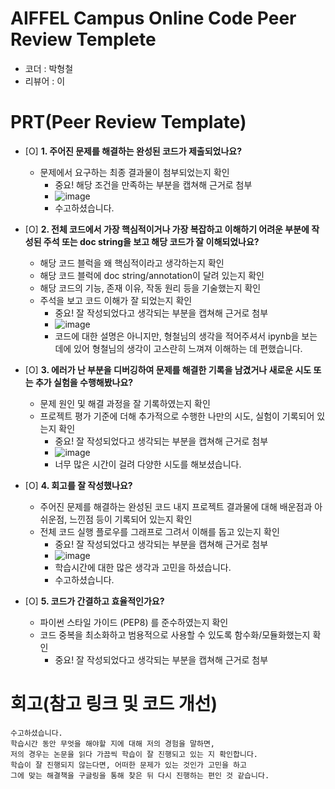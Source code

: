 # AIFFEL Campus Online Code Peer Review Templete
- 코더 : 박형철
- 리뷰어 : 이


# PRT(Peer Review Template)
- [O]  **1. 주어진 문제를 해결하는 완성된 코드가 제출되었나요?**
    - 문제에서 요구하는 최종 결과물이 첨부되었는지 확인
        - 중요! 해당 조건을 만족하는 부분을 캡쳐해 근거로 첨부
        - ![image](https://github.com/user-attachments/assets/934bbf6c-a8a1-4747-9437-7d093645c1d2)
        - 수고하셨습니다. 

    
- [O]  **2. 전체 코드에서 가장 핵심적이거나 가장 복잡하고 이해하기 어려운 부분에 작성된 
주석 또는 doc string을 보고 해당 코드가 잘 이해되었나요?**
    - 해당 코드 블럭을 왜 핵심적이라고 생각하는지 확인
    - 해당 코드 블럭에 doc string/annotation이 달려 있는지 확인
    - 해당 코드의 기능, 존재 이유, 작동 원리 등을 기술했는지 확인
    - 주석을 보고 코드 이해가 잘 되었는지 확인
        - 중요! 잘 작성되었다고 생각되는 부분을 캡쳐해 근거로 첨부
        - ![image](https://github.com/user-attachments/assets/885bf4d5-e72c-4972-8d1b-20e6f326edea)
        - 코드에 대한 설명은 아니지만, 형철님의 생각을 적어주셔서 ipynb을 보는 데에 있어 형철님의 생각이 고스란히 느껴져 이해하는 데 편했습니다.

        
- [O]  **3. 에러가 난 부분을 디버깅하여 문제를 해결한 기록을 남겼거나
새로운 시도 또는 추가 실험을 수행해봤나요?**
    - 문제 원인 및 해결 과정을 잘 기록하였는지 확인
    - 프로젝트 평가 기준에 더해 추가적으로 수행한 나만의 시도, 
    실험이 기록되어 있는지 확인
        - 중요! 잘 작성되었다고 생각되는 부분을 캡쳐해 근거로 첨부
        - ![image](https://github.com/user-attachments/assets/84731e4e-8a58-4ba1-b1e6-42fe4809eb67)
        - 너무 많은 시간이 걸려 다양한 시도를 해보셨습니다.

        
- [O]  **4. 회고를 잘 작성했나요?**
    - 주어진 문제를 해결하는 완성된 코드 내지 프로젝트 결과물에 대해
    배운점과 아쉬운점, 느낀점 등이 기록되어 있는지 확인
    - 전체 코드 실행 플로우를 그래프로 그려서 이해를 돕고 있는지 확인
        - 중요! 잘 작성되었다고 생각되는 부분을 캡쳐해 근거로 첨부
        - ![image](https://github.com/user-attachments/assets/05cafa32-e707-49c3-bb58-7ae5b5630165)
        - 학습시간에 대한 많은 생각과 고민을 하셨습니다.
        - 수고하셨습니다. 

        
- [O]  **5. 코드가 간결하고 효율적인가요?**
    - 파이썬 스타일 가이드 (PEP8) 를 준수하였는지 확인
    - 코드 중복을 최소화하고 범용적으로 사용할 수 있도록 함수화/모듈화했는지 확인
        - 중요! 잘 작성되었다고 생각되는 부분을 캡쳐해 근거로 첨부


# 회고(참고 링크 및 코드 개선)
```
수고하셨습니다.
학습시간 동안 무엇을 해야할 지에 대해 저의 경험을 말하면,
저의 경우는 논문을 읽다 가끔씩 학습이 잘 진행되고 있는 지 확인합니다.
학습이 잘 진행되지 않는다면, 어떠한 문제가 있는 것인가 고민을 하고
그에 맞는 해결책을 구글링을 통해 찾은 뒤 다시 진행하는 편인 것 같습니다.  
```


